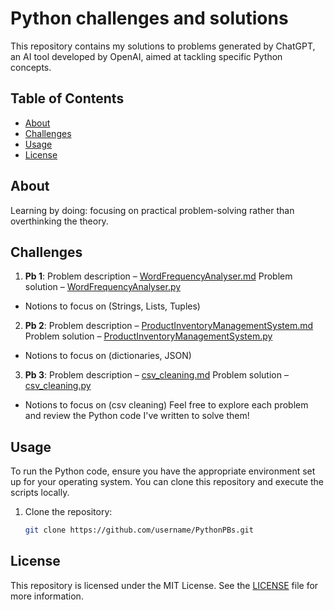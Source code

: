 # Python challenges and solutions

This repository contains my solutions to problems generated by ChatGPT, an AI tool developed by OpenAI, aimed at tackling specific Python concepts.

## Table of Contents

- [About](#about)
- [Challenges](#challenges)
- [Usage](#usage)
- [License](#license)

## About

Learning by doing: focusing on practical problem-solving rather than overthinking the theory.

## Challenges

1. **Pb 1**: Problem description – [WordFrequencyAnalyser.md](./WordFrequencyAnalyser.md)
             Problem solution – [WordFrequencyAnalyser.py](./WordFrequencyAnalyser.py)
- Notions to focus on (Strings, Lists, Tuples)
2. **Pb 2**: Problem description – [ProductInventoryManagementSystem.md](./ProductInventoryManagementSystem.md)
             Problem solution – [ProductInventoryManagementSystem.py](./ProductInventoryManagementSystem.py)
- Notions to focus on (dictionaries, JSON)
3. **Pb 3**: Problem description – [csv_cleaning.md](./csv_cleaning.md)
             Problem solution – [csv_cleaning.py](./csv_cleaning.py)
- Notions to focus on (csv cleaning)
Feel free to explore each problem and review the Python code I've written to solve them!

## Usage

To run the Python code, ensure you have the appropriate environment set up for your operating system. You can clone this repository and execute the scripts locally.

1. Clone the repository:
   ```bash
   git clone https://github.com/username/PythonPBs.git


## License

This repository is licensed under the MIT License. See the [LICENSE](./LICENSE) file for more information.
